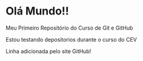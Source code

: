 # Olá Mundo!!
 Meu Primeiro Repositório do Curso de Git e GitHub

Estou testando depositorios durante o curso do CEV

Linha adicionada pelo site GitHub!
